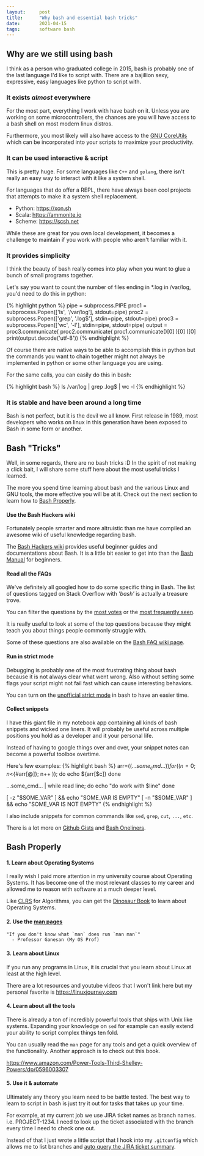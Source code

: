 ```yaml
---
layout:     post
title:      "Why bash and essential bash tricks"
date:       2021-04-15
tags:       software bash
---
```


## Why are we still using bash

I think as a person who graduated college in 2015, bash is probably one of the
last language I'd like to script with. There are a bajillion sexy, expressive,
easy languages like python to script with.

### It exists *almost* everywhere

For the most part, everything I work with have bash on it. Unless you are
working on some microcontrollers, the chances are you will have access to a
bash shell on most modern linux distros.

Furthermore, you most likely will also have access to the [GNU
CoreUtils](https://www.gnu.org/software/coreutils/) which can be incorporated
into your scripts to maximize your productivity.

### It can be used interactive & script

This is pretty huge. For some languages like `C++` and `golang`, there isn't
really an easy way to interact with it like a system shell.

For languages that do offer a REPL, there have always been cool projects that
attempts to make it a system shell replacement.

- Python: <https://xon.sh>
- Scala: <https://ammonite.io>
- Scheme: <https://scsh.net>

While these are great for you own local development, it becomes a challenge to
maintain if you work with people who aren't familiar with it.

### It provides simplicity

I think the beauty of bash really comes into play when you want to glue a bunch
of small programs together.

Let's say you want to count the number of files ending in *.log in /var/log,
you'd need to do this in python:

{% highlight python %}
pipe = subprocess.PIPE
proc1 = subprocess.Popen(['ls', '/var/log'], stdout=pipe)
proc2 = subprocess.Popen(['grep', '.log$'], stdin=pipe, stdout=pipe)
proc3 = subprocess.Popen(['wc', '-l'], stdin=pipe, stdout=pipe)
output = proc3.communicate(
  proc2.communicate(
    proc1.communicate()[0]
  )[0]
)[0]
print(output.decode('utf-8'))
{% endhighlight %}

Of course there are native ways to be able to accomplish this in python but the
commands you want to chain together might not always be implemented in python or
some other language you are using.

For the same calls, you can easily do this in bash:

{% highlight bash %}
ls /var/log | grep .log$ | wc -l
{% endhighlight %}

### It is stable and have been around a long time

Bash is not perfect, but it is the devil we all know. First release in 1989,
most developers who works on linux in this generation have been exposed to Bash
in some form or another.

## Bash "Tricks"

Well, in some regards, there are no bash tricks :D In the spirit of not making a
click bait, I will share some stuff here about the most useful tricks I learned.

The more you spend time learning about bash and the various Linux and GNU tools,
the more effective you will be at it. Check out the next section to learn how to
[Bash Properly](#bash-properly).

#### Use the Bash Hackers wiki

Fortunately people smarter and more altruistic than me have compiled an awesome
wiki of useful knowledge regarding bash.

The [Bash Hackers wiki](https://wiki.bash-hackers.org/doku.php) provides useful
beginner guides and documentations about Bash. It is a little bit easier to get
into than the [Bash Manual](https://www.gnu.org/software/bash/manual/bash.html)
for beginners.

#### Read all the FAQs

We've definitely all googled how to do some specific thing in Bash. The list of
questions tagged on Stack Overflow with *'bash'* is actually a treasure trove.

You can filter the questions by the [most
votes](https://stackoverflow.com/questions/tagged/bash?tab=Votes) or the [most
frequently seen](https://stackoverflow.com/questions/tagged/bash?tab=Frequent).

It is really useful to look at some of the top questions because they might
teach you about things people commonly struggle with.

Some of these questions are also available on the [Bash FAQ wiki
page](http://mywiki.wooledge.org/BashFAQ).

#### Run in strict mode

Debugging is probably one of the most frustrating thing about bash because it is
not always clear what went wrong. Also without setting some flags your script
might not fail fast which can cause interesting behaviors.

You can turn on the [unofficial strict
mode](http://redsymbol.net/articles/unofficial-bash-strict-mode) in bash to have
an easier time.

#### Collect snippets

I have this giant file in my notebook app containing all kinds of bash snippets
and wicked one liners. It will probably be useful across multiple positions you
hold as a developer and it your personal life.

Instead of having to google things over and over, your snippet notes can become
a powerful toolbox overtime.

Here's few examples:
{% highlight bash %}
arr=($(...some_cmd...))
for (( n=0; n<${#arr[@]}; n++ )); do
  echo ${arr[$c]}
done

...some_cmd... | while read line; do
  echo "do work with $line"
done

[ -z "$SOME_VAR" ] && echo "SOME_VAR IS EMPTY"
[ -n "$SOME_VAR" ] && echo "SOME_VAR IS NOT EMPTY"
{% endhighlight %}

I also include snippets for common commands like `sed`, `grep`, `cut`,
`...`, `etc`.

There is a lot more on [Github Gists](https://gist.github.com/) and [Bash
Oneliners](http://www.bashoneliners.com/oneliners/popular).

## Bash Properly

#### 1. Learn about Operating Systems

I really wish I paid more attention in my university course about Operating
Systems. It has become one of the most relevant classes to my career and allowed
me to reason with software at a much deeper level.

Like
[CLRS](https://www.amazon.com/Introduction-Algorithms-3rd-MIT-Press/dp/0262033844)
for Algorithms, you can get the [Dinosaur
Book](https://www.amazon.com/Operating-System-Concepts-Abraham-Silberschatz/dp/0470128720)
to learn about Operating Systems.

#### 2. Use the [man pages](https://man7.org/linux/man-pages/man1/man.1.html)
```
"If you don't know what `man` does run `man man`"
  - Professor Ganesan (My OS Prof)
```

#### 3. Learn about Linux

If you run any programs in Linux, it is crucial that you learn about Linux at
least at the high level.

There are a lot resources and youtube videos that I won't link here but my
personal favorite is <https://linuxjourney.com>

#### 4. Learn about all the tools

There is already a ton of incredibly powerful tools that ships with Unix like
systems. Expanding your knowledge on `sed` for example can easily extend your
ability to script complex things ten fold.

You can usually read the `man` page for any tools and get a quick overview of
the functionality. Another approach is to check out this book.

<https://www.amazon.com/Power-Tools-Third-Shelley-Powers/dp/0596003307>


#### 5. Use it & automate

Ultimately any theory you learn need to be battle tested. The best way to learn
to script in bash is just try it out for tasks that takes up your time.

For example, at my current job we use JIRA ticket names as branch names. i.e.
PROJECT-1234. I need to look up the ticket associated with the branch every time
I need to check one out.

Instead of that I just wrote a little script that I hook into my `.gitconfig`
which allows me to list branches and [auto query the JIRA ticket
summary](https://gist.github.com/leoxlin/ac0bc7a7b4427365b9eb6334c1c43f73).

